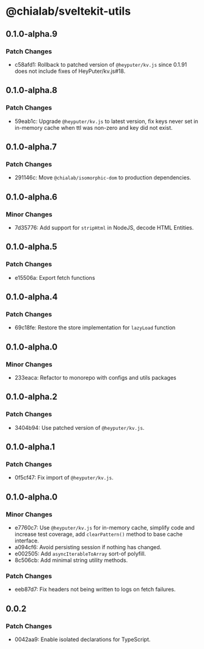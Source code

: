 # @chialab/sveltekit-utils

## 0.1.0-alpha.9

### Patch Changes

- c58afd1: Rollback to patched version of `@heyputer/kv.js` since 0.1.91 does not include fixes of HeyPuter/kv.js#18.

## 0.1.0-alpha.8

### Patch Changes

- 59eab1c: Upgrade `@heyputer/kv.js` to latest version, fix keys never set in in-memory cache when ttl was non-zero and key did not exist.

## 0.1.0-alpha.7

### Patch Changes

- 291146c: Move `@chialab/isomorphic-dom` to production dependencies.

## 0.1.0-alpha.6

### Minor Changes

- 7d35776: Add support for `stripHtml` in NodeJS, decode HTML Entities.

## 0.1.0-alpha.5

### Patch Changes

- e15506a: Export fetch functions

## 0.1.0-alpha.4

### Patch Changes

- 69c18fe: Restore the store implementation for `lazyLoad` function

## 0.1.0-alpha.0

### Minor Changes

- 233eaca: Refactor to monorepo with configs and utils packages

## 0.1.0-alpha.2

### Patch Changes

- 3404b94: Use patched version of `@heyputer/kv.js`.

## 0.1.0-alpha.1

### Patch Changes

- 0f5cf47: Fix import of `@heyputer/kv.js`.

## 0.1.0-alpha.0

### Minor Changes

- e7760c7: Use `@heyputer/kv.js` for in-memory cache, simplify code and increase test coverage, add `clearPattern()` method to base cache interface.
- a094cf6: Avoid persisting session if nothing has changed.
- e002505: Add `asyncIterableToArray` sort-of polyfill.
- 8c506cb: Add minimal string utility methods.

### Patch Changes

- eeb87d7: Fix headers not being written to logs on fetch failures.

## 0.0.2

### Patch Changes

- 0042aa9: Enable isolated declarations for TypeScript.
